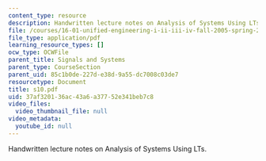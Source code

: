```yaml
---
content_type: resource
description: Handwritten lecture notes on Analysis of Systems Using LTs.
file: /courses/16-01-unified-engineering-i-ii-iii-iv-fall-2005-spring-2006/37af320136ac43a6a37752e341beb7c8_s10.pdf
file_type: application/pdf
learning_resource_types: []
ocw_type: OCWFile
parent_title: Signals and Systems
parent_type: CourseSection
parent_uid: 85c1b0de-227d-e38d-9a55-dc7008c03de7
resourcetype: Document
title: s10.pdf
uid: 37af3201-36ac-43a6-a377-52e341beb7c8
video_files:
  video_thumbnail_file: null
video_metadata:
  youtube_id: null
---
```

Handwritten lecture notes on Analysis of Systems Using LTs.